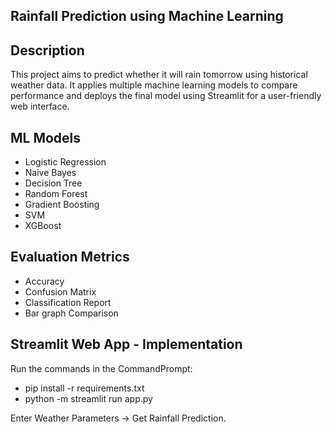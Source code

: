 ## Rainfall Prediction using Machine Learning 

## Description
This project aims to predict whether it will rain tomorrow using historical weather data. It applies multiple machine learning models to compare performance and deploys the final model using Streamlit for a user-friendly web interface.

## ML Models
- Logistic Regression
- Naive Bayes
- Decision Tree
- Random Forest
- Gradient Boosting
- SVM
- XGBoost

## Evaluation Metrics
- Accuracy
- Confusion Matrix
- Classification Report
- Bar graph Comparison

## Streamlit Web App - Implementation
Run the commands in the CommandPrompt:
- pip install -r requirements.txt
- python -m streamlit run app.py
   
Enter Weather Parameters → Get Rainfall Prediction.
